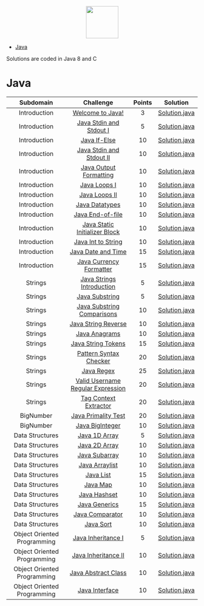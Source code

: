 <p align="center">
    <a href="https://www.hackerrank.com/RodneyShag">
        <img height=85 src="https://d3keuzeb2crhkn.cloudfront.net/hackerrank/assets/styleguide/logo_wordmark-f5c5eb61ab0a154c3ed9eda24d0b9e31.svg">
    </a>
</p>

* [Java](#java)

Solutions are coded in Java 8 and C

# Java

|          Subdomain          |                                                         Challenge                                                        | Points |                                                                                         Solution                                                                                        |
|:---------------------------:|:------------------------------------------------------------------------------------------------------------------------:|:------:|:---------------------------------------------------------------------------------------------------------------------------------------------------------------------------------------:|
|         Introduction        | [Welcome to Java!](https://www.hackerrank.com/challenges/welcome-to-java)                                                |    3   | [Solution.java](https://github.com/martojdk/HackerRank-Solutions/blob/master/Java/Welcome%20to%20Java/Solution.java)
|         Introduction        | [Java Stdin and Stdout I](https://www.hackerrank.com/challenges/java-stdin-and-stdout-1/problem)|5| [Solution.java](https://github.com/martojdk/HackerRank-Solutions/blob/master/Java/Introduction/Java%20Stdin%20and%20Stdout%20I/Solution.java)|
|         Introduction        | [Java If-Else](https://www.hackerrank.com/challenges/java-if-else/problem)|10| [Solution.java](https://github.com/martojdk/HackerRank-Solutions/blob/master/Java/Java%20If-Else/Solution.java)|
|         Introduction        | [Java Stdin and Stdout II](https://www.hackerrank.com/challenges/java-stdin-stdout/problem)|10| [Solution.java](https://github.com/martojdk/HackerRank-Solutions/blob/master/Java/Introduction/Java%20Stdin%20and%20Stdout%20II/Solution.java)|
|         Introduction        | [Java Output Formatting](https://www.hackerrank.com/challenges/java-output-formatting/problem)|10| [Solution.java](https://github.com/martojdk/HackerRank-Solutions/blob/master/Java/Introduction/Java%20Output%20Formatting/Solution.java)|
|         Introduction        | [Java Loops I](https://www.hackerrank.com/challenges/java-loops-i/problem)|10| [Solution.java](https://github.com/martojdk/HackerRank-Solutions/blob/master/Java/Introduction/Java%20Loops%20I/Solution.java)|
|         Introduction        | [Java Loops II](https://www.hackerrank.com/challenges/java-loops/problem)|10| [Solution.java](https://github.com/martojdk/HackerRank-Solutions/blob/master/Java/Introduction/Java%20Loops%20II/Solution.java)|
|         Introduction        | [Java Datatypes](https://www.hackerrank.com/challenges/java-datatypes/problem)|10| [Solution.java](https://github.com/martojdk/HackerRank-Solutions/blob/master/Java/Introduction/Java%20Datatypes/Solution.java)|
|         Introduction        | [Java End-of-file](https://www.hackerrank.com/challenges/java-end-of-file/problem)|10| [Solution.java](https://github.com/martojdk/HackerRank-Solutions/blob/master/Java/Introduction/Java%20End-of-file/Solution.java)|
|         Introduction        | [Java Static Initializer Block](https://www.hackerrank.com/challenges/java-static-initializer-block/problem)|10| [Solution.java](https://github.com/martojdk/HackerRank-Solutions/blob/master/Java/Introduction/Java%20Static%20Initializer%20Block/Solution.java)|
|         Introduction        | [Java Int to String](https://www.hackerrank.com/challenges/java-int-to-string/problem)|10| [Solution.java](https://github.com/martojdk/HackerRank-Solutions/blob/master/Java/Introduction/Java%20Int%20to%20String/Solution.java)|
|         Introduction        | [Java Date and Time](https://www.hackerrank.com/challenges/java-date-and-time/problem)|15| [Solution.java](https://github.com/martojdk/HackerRank-Solutions/blob/master/Java/Introduction/Java%20Date%20and%20Time/Solution.java)|
|         Introduction        | [Java Currency Formatter](https://www.hackerrank.com/challenges/java-currency-formatter/problem)|15| [Solution.java](https://github.com/martojdk/HackerRank-Solutions/blob/master/Java/Introduction/Java%20Currency%20Formatter/Solution.java)|
|         Strings        | [Java Strings Introduction](https://www.hackerrank.com/challenges/java-strings-introduction/problem)|5| [Solution.java](https://github.com/martojdk/HackerRank-Solutions/blob/master/Java/Strings/Java%20Strings%20Introduction/Solution.java)|
|         Strings        | [Java Substring](https://www.hackerrank.com/challenges/java-substring/problem)|5| [Solution.java](https://github.com/martojdk/HackerRank-Solutions/blob/master/Java/Strings/Java%20Substring/Solution.java)|
|         Strings        | [Java Substring Comparisons](https://www.hackerrank.com/challenges/java-string-compare/problem)|10| [Solution.java](https://github.com/martojdk/HackerRank-Solutions/blob/master/Java/Strings/Java%20Substrin%20Comparisons/Solution.java)|
|         Strings        | [Java String Reverse](https://www.hackerrank.com/challenges/java-string-reverse/problem)|10| [Solution.java](https://github.com/martojdk/HackerRank-Solutions/blob/master/Java/Strings/Java%20String%20Reverse/Solution.java)|
|         Strings        | [Java Anagrams](https://www.hackerrank.com/challenges/java-anagrams/problem)|10| [Solution.java](https://github.com/martojdk/HackerRank-Solutions/blob/master/Java/Strings/Java%20Anagrams/Solution.java)|
|         Strings        | [Java String Tokens](https://www.hackerrank.com/challenges/java-string-tokens/problem)|15| [Solution.java](https://github.com/martojdk/HackerRank-Solutions/blob/master/Java/Strings/Java%20String%20Tokens/Solution.java)|
|         Strings        | [Pattern Syntax Checker](https://www.hackerrank.com/challenges/pattern-syntax-checker/problem)|20| [Solution.java](https://github.com/martojdk/HackerRank-Solutions/blob/master/Java/Strings/Pattern%20Syntax%20Checker/Solution.java)|
|         Strings        | [Java Regex](https://www.hackerrank.com/challenges/pattern-syntax-checker/problem)|25| [Solution.java](https://github.com/martojdk/HackerRank-Solutions/blob/master/Java/Strings/Java%20Regex/Solution.java)|
|         Strings        | [Valid Username Regular Expression](https://www.hackerrank.com/challenges/valid-username-checker/problem)|20| [Solution.java](https://github.com/martojdk/HackerRank-Solutions/blob/master/Java/Strings/Valid%20Username%20Regular%20Expression/Solution.java)|
|         Strings        | [Tag Context Extractor](https://www.hackerrank.com/challenges/tag-content-extractor/problem)|20| [Solution.java](https://github.com/martojdk/HackerRank-Solutions/blob/master/Java/Strings/Tag%20Context%20Extractor/Solution.java)|
|         BigNumber        | [Java Primality Test](https://www.hackerrank.com/challenges/java-primality-test/problem)|20| [Solution.java](https://github.com/martojdk/HackerRank-Solutions/blob/master/Java/BigNumber/Java%20Primality%20Test/Solution.java)|
|         BigNumber        | [Java BigInteger](https://www.hackerrank.com/challenges/java-biginteger/problem)|10| [Solution.java](https://github.com/martojdk/HackerRank-Solutions/blob/master/Java/BigNumber/Java%20BigInteger/Solution.java)|
|         Data Structures        | [Java 1D Array](https://www.hackerrank.com/challenges/java-1d-array-introduction/problem)|5| [Solution.java](https://github.com/martojdk/HackerRank-Solutions/blob/master/Java/Data%20Structures/Java%201D%20Array/Solution.java)|
|         Data Structures        | [Java 2D Array](https://www.hackerrank.com/challenges/java-2d-array/problem)|10| [Solution.java](https://github.com/martojdk/HackerRank-Solutions/blob/master/Java/Data%20Structures/Java%202D%20Array/Solution.java)|
|         Data Structures        | [Java Subarray](https://www.hackerrank.com/challenges/java-negative-subarray/problem)|10| [Solution.java](https://github.com/martojdk/HackerRank-Solutions/blob/master/Java/Data%20Structures/Java%20Subarray/Solution.java)|
|         Data Structures        | [Java Arraylist](https://www.hackerrank.com/challenges/java-arraylist/problem)|10| [Solution.java](https://github.com/martojdk/HackerRank-Solutions/blob/master/Java/Data%20Structures/Java%20Arraylist/Solution.java)|
|         Data Structures        | [Java List](https://www.hackerrank.com/challenges/java-list/problem)|15| [Solution.java](https://github.com/martojdk/HackerRank-Solutions/blob/master/Java/Data%20Structures/Java%20List/Solution.java)|
|         Data Structures        | [Java Map](https://www.hackerrank.com/challenges/phone-book/problem)|10| [Solution.java](https://github.com/martojdk/HackerRank-Solutions/blob/master/Java/Data%20Structures/Java%20Map/Solution.java)|
|         Data Structures        | [Java Hashset](https://www.hackerrank.com/challenges/java-hashset/problem)|10| [Solution.java](https://github.com/martojdk/HackerRank-Solutions/blob/master/Java/Data%20Structures/Java%20Hashset/Solution.java)|
|         Data Structures        | [Java Generics](https://www.hackerrank.com/challenges/java-generics/problem)|15| [Solution.java](https://github.com/martojdk/HackerRank-Solutions/blob/master/Java/Data%20Structures/Java%20Generics/Solution.java)|
|         Data Structures        | [Java Comparator](https://www.hackerrank.com/challenges/java-comparator/problem)|10| [Solution.java](https://github.com/martojdk/HackerRank-Solutions/blob/master/Java/Data%20Structures/Java%20Comparator/Solution.java)|
|         Data Structures        | [Java Sort](https://www.hackerrank.com/challenges/java-sort/problem)|10| [Solution.java](https://github.com/martojdk/HackerRank-Solutions/blob/master/Java/Data%20Structures/Java%20Sort/Solution.java)|
|         Object Oriented Programming        | [Java Inheritance I](https://www.hackerrank.com/challenges/java-inheritance-1/problem)|5| [Solution.java](https://github.com/martojdk/HackerRank-Solutions/blob/master/Java/Object%20Oriented%20Programming/Java%20Inheritance%20I/Solution.java)|
|         Object Oriented Programming        | [Java Inheritance II](https://www.hackerrank.com/challenges/java-inheritance-2/problem)|10| [Solution.java](https://github.com/martojdk/HackerRank-Solutions/blob/master/Java/Object%20Oriented%20Programming/Java%20Inheritance%20II/Solution.java)|
|         Object Oriented Programming        | [Java Abstract Class](https://www.hackerrank.com/challenges/java-abstract-class/problem)|10| [Solution.java](https://github.com/martojdk/HackerRank-Solutions/blob/master/Java/Object%20Oriented%20Programming/Java%20Abstract%20Class/Solution.java)|
|         Object Oriented Programming        | [Java Interface](https://www.hackerrank.com/challenges/java-interface/problem)|10| [Solution.java](https://github.com/martojdk/HackerRank-Solutions/blob/master/Java/Object%20Oriented%20Programming/Java%20Interface/Solution.java)|